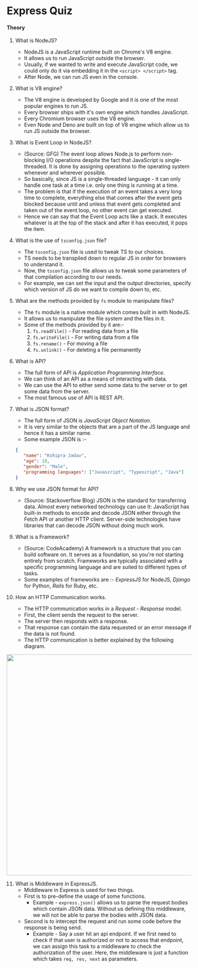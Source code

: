 # Express Quiz

#### Theory

1. What is NodeJS?
   * NodeJS is a JavaScript runtime built on Chrome's V8 engine.
   * It allows us to run JavaScript outside the browser.
   * Usually, if we wanted to write and execute JavaScript code, we could only do it via embedding it in the `<script> </script>` tag.
   * After Node, we can run JS even in the console.

2. What is V8 engine?
   * The V8 engine is developed by Google and it is one of the most popular engines to run JS.
   * Every browser ships with it's own engine which handles JavaScript. 
   * Every Chromium browser uses the V8 engine.
   * Even Node and Deno are built on top of V8 engine which allow us to run JS outside the browser.

3. What is Event Loop in NodeJS?
   * (Source: GFG) The event loop allows Node.js to perform non-blocking I/O operations despite the fact that JavaScript is single-threaded. It is done by assigning operations to the operating system whenever and wherever possible.
   * So basically, since JS is a single-threaded language - it can only handle one task at a time i.e. only one thing is running at a time.
   * The problem is that if the execution of an event takes a very long time to complete, everything else that comes after the event gets blocked because until and unless that event gets completed and taken out of the event loop, no other event can get executed.
   * Hence we can say that the Event Loop acts like a stack. It executes whatever is at the top of the stack and after it has executed, it pops the item.

4. What is the use of `tsconfig.json` file?
   * The `tsconfig.json` file is used to tweak TS to our choices.
   * TS needs to be transpiled down to regular JS in order for browsers to understand it.
   * Now, the `tsconfig.json` file allows us to tweak some parameters of that compilation according to our needs.
   * For example, we can set the input and the output directories, specify which version of JS do we want to compile down to, etc.

5. What are the methods provided by `fs` module to manipulate files?
   * The `fs` module is a native module which comes built in with NodeJS.
   * It allows us to manipulate the file system and the files in it.
   * Some of the methods provided by it are:-
     1. `fs.readFile()` - For reading data from a file
     2. `fs.writeFile()` - For writing data from a file
     3. `fs.rename()` - For moving a file
     4. `fs.unlink()` - For deleting a file permanently

6. What is API?
   * The full form of API is _Application Programming Interface_.
   * We can think of an API as a means of interacting with data.
   * We can use the API to either send some data to the server or to get some data from the server.
   * The most famous use of API is REST API.

7. What is JSON format?
   * The full form of JSON is _JavaScript Object Notation_.
   * It is very similar to the objects that are a part of the JS language and hence it has a similar name.
   * Some example JSON is :-
   ```json
   {
      "name": "Kshipra Jadav",
      "age": 19,
      "gender": "Male",
      "programming languages": ["Javascript", "Typescript", "Java"]
   }
   ```
8. Why we use JSON format for API?
   * (Source: Stackoverflow Blog) JSON is the standard for transferring data. Almost every networked technology can use it: JavaScript has built-in methods to encode and decode JSON either through the Fetch API or another HTTP client. Server-side technologies have libraries that can decode JSON without doing much work.

9. What is a Framework?
   * (Source: CodeAcademy) A framework is a structure that you can build software on. It serves as a foundation, so you're not starting entirely from scratch. Frameworks are typically associated with a specific programming language and are suited to different types of tasks.
   * Some examples of frameworks are :- _ExpressJS_ for NodeJS, _Django_ for Python, _Rails_ for Ruby, etc.

10. How an HTTP Communication works.
    * The HTTP communication works in a _Request - Response_ model.
    * First, the client sends the request to the server.
    * The server then responds with a response.
    * That response can contain the data requested or an error message if the data is not found.
    * The HTTP communication is better explained by the following diagram.
<img src="https://d1avenlh0i1xmr.cloudfront.net/695bb7d8-d242-47a8-ab92-bc72225323df/what-is-http---teachoo.jpg" width="800" height="600" alt="">
   
11. What is Middleware in ExpressJS.
    * Middleware in Express is used for two things.
    * First is to pre-define the usage of some functions.
      * Example - `express.json()` allows us to parse the request bodies which contain JSON data. Without us defining this middleware, we will not be able to parse the bodies with JSON data.
    * Second is to intercept the request and run some code before the response is being send.
      * Example - Say a user hit an api endpoint. If we first need to check if that user is authorized or not to access that endpoint, we can assign this task to a middleware to check the authorization of the user. Here, the middleware is just a function which takes `req, res, next` as parameters.
